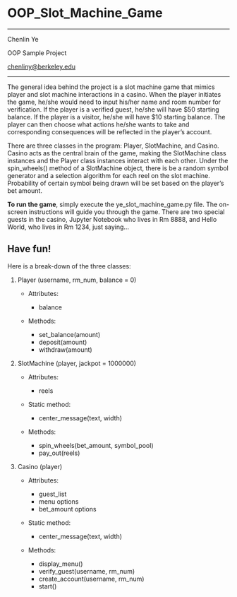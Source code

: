 # OOP_Slot_Machine_Game

***
Chenlin Ye

OOP Sample Project

chenliny@berkeley.edu
***

The general idea behind the project is a slot machine game that mimics player and slot machine interactions in a casino. When the player initiates the game, he/she would need to input his/her name and room number for verification. If the player is a verified guest, he/she will have $50 starting balance. If the player is a visitor, he/she will have $10 starting balance. The player can then choose what actions he/she wants to take and corresponding consequences will be reflected in the player’s account. 

There are three classes in the program: Player, SlotMachine, and Casino. Casino acts as the central brain of the game, making the SlotMachine class instances and the Player class instances interact with each other. Under the spin_wheels() method of a SlotMachine object, there is be a random symbol generator and a selection algorithm for each reel on the slot machine. Probability of certain symbol being drawn will be set based on the player’s bet amount.

**To run the game**, simply execute the ye_slot_machine_game.py file. The on-screen instructions will guide you through the game. There are two special guests in the casino, Jupyter Notebook who lives in Rm 8888, and Hello World, who lives in Rm 1234, just saying...

Have fun!
---------

Here is a break-down of the three classes:

1. Player (username, rm_num, balance = 0)
   - Attributes:
     - balance
    
   - Methods:
     -	set_balance(amount)
     -	deposit(amount)
     -	withdraw(amount)



2. SlotMachine (player, jackpot = 1000000)
   - Attributes:
     -	reels
    
   - Static method:
     -	center_message(text, width)
    
   - Methods:
     -	spin_wheels(bet_amount, symbol_pool)
     -	pay_out(reels)
    
    
    
3. Casino (player)
   - Attributes: 
     -	guest_list
     -	menu options
     -	bet_amount options
 
   - Static method:
     -	center_message(text, width)

   - Methods:
     -	display_menu()
     -	verify_guest(username, rm_num)
     -   create_account(username, rm_num)
     -	start()
